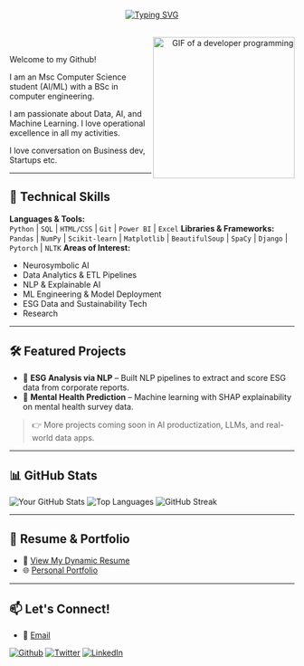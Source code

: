 <!--
**Aswadhardi/aswadhardi** is a ✨ _special_ ✨ repository because its `README.md` (this file) appears on your GitHub profile.

Here are some ideas to get you started:

- 🔭 I’m currently working on ...
- 🌱 I’m currently learning ...
- 👯 I’m looking to collaborate on ...
- 🤔 I’m looking for help with ...
- 💬 Ask me about ...
- 📫 How to reach me: ...
- 😄 Pronouns: ...
- ⚡ Fun fact: ...
-->

<br>
<div align="center">
<a href="https://git.io/typing-svg"><img src="https://readme-typing-svg.demolab.com?font=Montserrat&weight=600&size=40&pause=1000&random=true&width=600&height=80&lines=%F0%9F%91%8B+Hi+there%2C++I'm+Aswad+Hardi" alt="Typing SVG" /></a>
</div>
<br>

<p align="right">
  <img alt="GIF of a developer programming" align="right" width="250" src="https://cdn.dribbble.com/users/730703/screenshots/6581243/avento.gif">
</p>
<br>

<p>
  <p>
    Welcome to my Github!
  </p>
   <p>
    I am an Msc Computer Science student (AI/ML) with a BSc in computer engineering.
  </p>
   <p>
    I am passionate about Data, AI, and Machine Learning.
     I love operational excellence in all my activities. 
      </p>
      <p>
        I love conversation on Business dev, Startups etc.  
      </p>
      </p>

---

## 🧠 Technical Skills
**Languages & Tools:**  
`Python` | `SQL` | `HTML/CSS` | `Git` | `Power BI` | `Excel`
**Libraries & Frameworks:**  
`Pandas` | `NumPy` | `Scikit-learn` | `Matplotlib` | `BeautifulSoup` | `SpaCy` | `Django` | `Pytorch` | `NLTK` 
**Areas of Interest:**  
- Neurosymbolic AI
- Data Analytics & ETL Pipelines  
- NLP & Explainable AI   
- ML Engineering & Model Deployment  
- ESG Data and Sustainability Tech  
- Research

---

## 🛠 Featured Projects
- 🔎 **ESG Analysis via NLP** – Built NLP pipelines to extract and score ESG data from corporate reports.
- 🧠 **Mental Health Prediction** – Machine learning with SHAP explainability on mental health survey data.

> 👉 More projects coming soon in AI productization, LLMs, and real-world data apps.


---

## 📊 GitHub Stats

![Your GitHub Stats](https://github-readme-stats.vercel.app/api?username=aswadhardi&show_icons=true&theme=default) 
![Top Languages](https://github-readme-stats.vercel.app/api/top-langs/?username=aswadhardi&layout=compact)
![GitHub Streak](https://streak-stats.demolab.com/?user=aswadhardi&theme=default)

---

## 🧾 Resume & Portfolio

- 📄 [View My Dynamic Resume](https://aswadhardi.github.io/cv)  
- 🌐 [Personal Portfolio](https://aswadhardi.github.io)

---

## 📫 Let's Connect!
 - 📧  [Email](mailto:aswadhardi@yahoo.com)
  <p> <a href="https://github.com/aswadhardi" target="_blank"><img alt="Github" src="https://img.shields.io/badge/GitHub-%2312100E.svg?&style=for-the-badge&logo=Github&logoColor=white" /></a> <a href="https://twitter.com/aswadhardi" target="_blank"><img alt="Twitter" src="https://img.shields.io/badge/twitter-%231DA1F2.svg?&style=for-the-badge&logo=twitter&logoColor=white" /></a> <a href="https://www.linkedin.com/in/aswadhardi" target="_blank"><img alt="LinkedIn" src="https://img.shields.io/badge/linkedin-%230077B5.svg?&style=for-the-badge&logo=linkedin&logoColor=white" /></a> 
</p>
